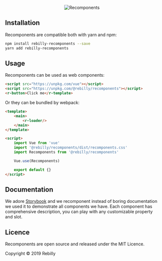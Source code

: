 <p align="center">
    <img alt="Recomponents" src="https://media.giphy.com/media/Up1Otz0EISNQcDGmlc/giphy.gif">
</p>

## Installation

Recomponents are compatible both with yarn and npm:

```bash
npm install rebilly-recomponents --save
yarn add rebilly-recomponents
```

## Usage

Recomponents can be used as web components:

```html
<script src="https://unpkg.com/vue"></script>
<script src="https://unpkg.com/@rebilly/recomponents"></script>
<r-button>Click me</r-template>
```

Or they can be bundled by webpack:

```html
<template>
    <main>
        <r-loader/>
    </main>
</template>

<script>
    import Vue from 'vue'
    import '@rebilly/recomponents/dist/recomponents.css'
    import Recomponents from '@rebilly/recomponents'

    Vue.use(Recomponents)

    export default {}
</script>
```

## Documentation

We adore [Storybook](https://storybook.js.org/) and we recomponent instead of boring documentation we used it to demonstrate all components we have.
Each component has comprehensive description, you can play with any customizable property and slot. 

## Licence

Recomponents are open source and released under the MIT Licence.

Copyright © 2019 Rebilly